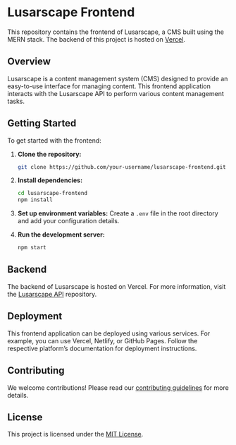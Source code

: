 

# Lusarscape Frontend

This repository contains the frontend of Lusarscape, a CMS built using the MERN stack. The backend of this project is hosted on [Vercel](https://vercel.com/dawson-s-projects/lusarscape-api).

## Overview

Lusarscape is a content management system (CMS) designed to provide an easy-to-use interface for managing content. This frontend application interacts with the Lusarscape API to perform various content management tasks.

## Getting Started

To get started with the frontend:

1. **Clone the repository:**
   ```bash
   git clone https://github.com/your-username/lusarscape-frontend.git
   ```
2. **Install dependencies:**
   ```bash
   cd lusarscape-frontend
   npm install
   ```
3. **Set up environment variables:**
   Create a `.env` file in the root directory and add your configuration details.

4. **Run the development server:**
   ```bash
   npm start
   ```

## Backend

The backend of Lusarscape is hosted on Vercel. For more information, visit the [Lusarscape API](https://vercel.com/dawson-s-projects/lusarscape-api) repository.

## Deployment

This frontend application can be deployed using various services. For example, you can use Vercel, Netlify, or GitHub Pages. Follow the respective platform’s documentation for deployment instructions.

## Contributing

We welcome contributions! Please read our [contributing guidelines](CONTRIBUTING.md) for more details.

## License

This project is licensed under the [MIT License](LICENSE).
